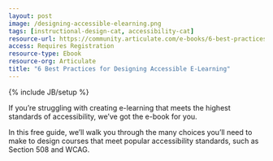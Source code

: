 ```yaml
---
layout: post
image: /designing-accessible-elearning.png
tags: [instructional-design-cat, accessibility-cat]
resource-url: https://community.articulate.com/e-books/6-best-practices-for-designing-accessible-e-learning
access: Requires Registration
resource-type: Ebook
resource-org: Articulate
title: "6 Best Practices for Designing Accessible E-Learning"
---
```

{% include JB/setup %}

If you’re struggling with creating e-learning that meets the highest standards of accessibility, we’ve got the e-book for you.

In this free guide, we’ll walk you through the many choices you’ll need to make to design courses that meet popular accessibility standards, such as Section 508 and WCAG.
